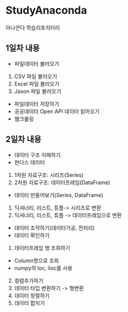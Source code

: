 # StudyAnaconda
아나콘다 학습리포지터리
## 1일차 내용
 - 파일데이터 불러오기
  1. CSV 파일 불러오기
  2. Excel 파일 불러오기
  3. Jason 파일 불러오기
 - 파일데이터 저장하기
 - 공공데이터 Open API 데이터 읽어오기
 - 웹크롤링

## 2일차 내용
 - 데이터 구조 이해하기
 - 판다스 데이터
  1. 1차원 자료구조: 시리즈(Series)
  2. 2차원 자료구조: 데이터프레임(DataFrame)
 - 데이터 만들어보기(Series, DataFrame)
  1. 딕셔너리, 리스트, 튜플-> 시리즈로 변환
  2. 딕셔너리, 리스트, 튜플 -> 데이터프레임으로 변환
 - 데이터 조작하기(데이터가공, 전처리)
 - 데이터 확인하기
  1. 데이터프레임 행 조회하기
   - Column명으로 조회
   - numpy의 loc, iloc를 사용
  2. 컬럼추가하기
  3. 데이터 타입 변환하기 -> 형변환
  4. 데이터 정렬하기
  5. 데이터 합치기
